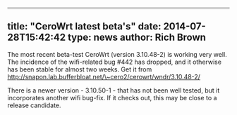 
---
title: "CeroWrt latest beta's"
date: 2014-07-28T15:42:42
type: news
author: Rich Brown
---
The most recent beta-test CeroWrt (version 3.10.48-2) is working very
well. The incidence of the wifi-related bug \#442 has dropped, and it
otherwise has been stable for almost two weeks. Get it from
http://snapon.lab.bufferbloat.net/\~cero2/cerowrt/wndr/3.10.48-2/

There is a newer version - 3.10.50-1 - that has not been well tested,
but it incorporates another wifi bug-fix. If it checks out, this may be
close to a release candidate.
